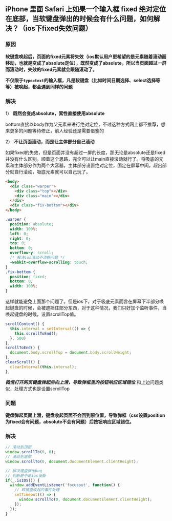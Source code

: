 <!--
 * @Description: 
 * @Date: 2021-04-27 15:38:33
 * @LastEditTime: 2021-04-27 15:39:01
 * @FilePath: /vite-vue-ts/src/topics/ios软键盘.md
-->

## iPhone 里面 Safari 上如果一个输入框 fixed 绝对定位在底部，当软键盘弹出的时候会有什么问题，如何解决？（ios下fixed失效问题）

### 原因

**软键盘唤起后，页面的fixed元素将失效（ios默认用户更希望的是元素随着滚动而移动，也就是变成了absolute定位），既然变成了absolute，所以当页面超过一屏而滚动时，失效的fixed元素就会跟随滚动了。**

**不仅限于`type=text`的输入框，凡是软键盘（比如时间日期选择、select选择等等）被唤起，都会遇到同样的问题**

### 解决

1） **既然会变成absolute，索性直接使用absolute**

bottom直接以body作为父元素来进行绝对定位，不过这种方式网上都不推荐，想来更多的问题等待修正，前人经验还是需要借鉴的

2） **不让页面滚动，而是让主体部分自己滚动**

如果fixed的失效，但是页面并没有超过一屏的长度，那无论是absolute还是fixed并没有什么区别。顺着这个思路，完全可以让main直接滚动就行了。将吸底的元素和主体部分作为两个大容器，主体部分设置绝对定位，固定在屏幕中间，超出部分就自行滚动，吸底元素就可以自己玩了。

```html
<body>
  <div class="warper">
    <div class="top"></div>
    <div class="main"></div>
  </div>
  <div class="fix-bottom"></div>
</body>
```
```css
.warper {
  position: absolute;
  width: 100%;
  left: 0;
  right: 0;
  top: 0;
  bottom: 0;
  overflow-y: scroll;
  /* 解决ios滑动不流畅问题 */
  -webkit-overflow-scrolling: touch;
}
.fix-bottom {
  position: fixed;
  bottom: 0;
  width: 100%;
}
```
这样就能避免上面那个问题了。但是ios下，对于吸底元素而言在屏幕下半部分唤起键盘的时候，会被遮挡住部分东西，对于这种情况，我们只好加个监听事件，当唤起键盘的时候，设置scrollTop值。

```js
scrollContent() {
  this.interval = setInterval(() => {
    this.scrollToEnd();
  }, 500)
},
scrollToEnd() {
  document.body.scrollTop = document.body.scrollHeight;
},
clearScroll() {
  clearInterval(this.interval);
},
```
***微信打开网页键盘弹起后向上滑，导致弹框里的按钮响应区域错位***
和上边问题类似，处理方式也是设置scrollTop

### 问题
**键盘弹起页面上滑，键盘收起页面不会回到原位置，导致弹框（css设置position为fixed会有问题，absolute不会有问题）后按钮响应区域错位。**

### 解决
```js
// 滚动到顶部
window.scrollTo(0, 0);
// 滚动到底部
window.scrollTo(0, document.documentElement.clientHeight);
```
```js
// 解决键盘弹出bug
// 判断是不是ios设备
if(_.isIOS()) {
  window.addEventListener('focusout', function() {
    // 软键盘收起的事件处理
    setTimeout(() => {
      window.scrollTo(0, document.documentElement.clientHeight);
    });
  });
}
```